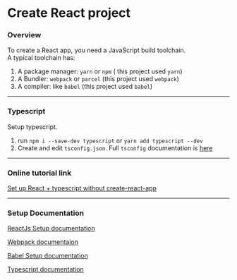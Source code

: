 # Create React project

### Overview

To create a React app, you need a JavaScript build toolchain.  
A typical toolchain has:  
1. A package manager: `yarn` or `npm` ( this project used `yarn`)
2. A Bundler: `webpack` or `parcel` (this project used `webpack`)
3. A compiler: like `babel` (this project used `babel`)
---

### Typescript

Setup typescript.
1. run `npm i --save-dev typescript` or `yarn add typescript --dev`
2. Create and edit `tsconfig.json`. Full `tsconfig` documentation is [here](https://www.typescriptlang.org/tsconfig)


---

### Online tutorial link

[Set up React + typescript without create-react-app](https://dev.to/alekseiberezkin/setting-up-react-typescript-app-without-create-react-app-oph)  

---

### Setup Documentation

[ReactJs Setup documentation](https://reactjs.org/docs/create-a-new-react-app.html)  

[Webpack documentaion](https://webpack.js.org/concepts/) 

[Babel Setup documentation](https://babeljs.io/setup#installation)  

[Typescript documentation](https://www.typescriptlang.org/docs/)




